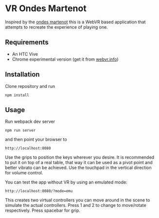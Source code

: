 # VR Ondes Martenot

Inspired by the [ondes martenot](https://www.youtube.com/watch?v=v0aflcF0-ys) this is a WebVR based application that attempts to recreate the experience of playing one.

## Requirements
* An HTC Vive
* Chrome experimental version (get it from [webvr.info](https://webvr.info/get-chrome/))

## Installation
Clone repository and run

```
npm install
```

## Usage
Run webpack dev server

```
npm run server
```

and then point your browser to

```
http://localhost:8080
```

Use the grips to position the keys wherever you desire. It is recommended to put it on top of a real table, that way it can be used as a pivot point and better vibrato can be achieved.
Use the touchpad in the vertical direction for volume control.


You can test the app without VR by using an emulated mode:

```
http://localhost:8080/?mode=emu
```

This creates two virtual controllers you can move around in the scene to simulate the actual controllers. Press 1 and 2 to change to move/rotate respectively. Press spacebar for grip.
